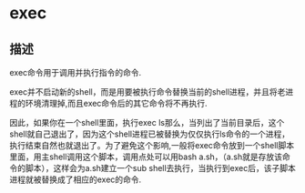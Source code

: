 # exec

## 描述

exec命令用于调用并执行指令的命令.

exec并不启动新的shell，而是用要被执行命令替换当前的shell进程，并且将老进程的环境清理掉,而且exec命令后的其它命令将不再执行.

因此，如果你在一个shell里面，执行exec ls那么，当列出了当前目录后，这个shell就自己退出了，因为这个shell进程已被替换为仅仅执行ls命令的一个进程，执行结束自然也就退出了。为了避免这个影响,一般将exec命令放到一个shell脚本里面，用主shell调用这个脚本，调用点处可以用bash a.sh，（a.sh就是存放该命令的脚本），这样会为a.sh建立一个sub shell去执行，当执行到exec后，该子脚本进程就被替换成了相应的exec的命令.
